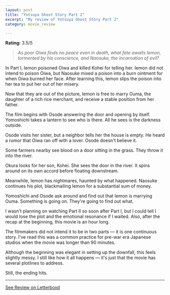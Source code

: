 ```yaml
---
layout: post
title: "Yotsuya Ghost Story Part 2"
excerpt: "My review of Yotsuya Ghost Story Part 2"
category: movie_review

---
```


**Rating:** 3.5/5

<blockquote><i>As poor Oiwa finds no peace even in death, what fate awaits Iemon, tormented by his conscience, and Naosuke, the incarnation of evil?</i></blockquote>

In Part I, Iemon poisoned Oiwa and killed Kohei for telling her. Iemon did not intend to poison Oiwa, but Naosuke mixed a poison into a burn ointment for when Oiwa burned her face. After learning this, Iemon slips the poison into her tea to put her out of her misery.

Now that they are out of the picture, Iemon is free to marry Ouma, the daughter of a rich rice merchant, and receive a stable position from her father.

The film begins with Osode answering the door and opening by itself. Yomoshichi takes a lantern to see who is there. All he sees is the darkness outside.

Osode visits her sister, but a neighbor tells her the house is empty. He heard a rumor that Oiwa ran off with a lover. Osode doesn't believe it.

Some farmers nearby see blood on a door sitting in the grass. They throw it into the river.

Okura looks for her son, Kohei. She sees the door in the river. It spins around on its own accord before floating downstream.

Meanwhile, Iemon has nightmares, haunted by what happened. Naosuke continues his plot, blackmailing Iemon for a substantial sum of money.

Yomoshichi and Osode ask around and find out that Iemon is marrying Ouma. Something is going on. They're going to find out what.

I wasn't planning on watching Part II so soon after Part I, but I could tell I would lose the plot and the emotional resonance if I waited. Also, after the recap at the beginning, this movie is an hour long.

The filmmakers did not intend it to be in two parts — it is one continuous story. I've read this was a common practice for pre-war era Japanese studios when the movie was longer than 90 minutes.

Although the beginning was elegant in setting up the downfall, this feels slightly messy. I still like how it all happens — it's just that the movie has several plotlines to address.

Still, the ending hits.

<hr>

[See Review on Letterboxd](https://boxd.it/6qM8wR)
